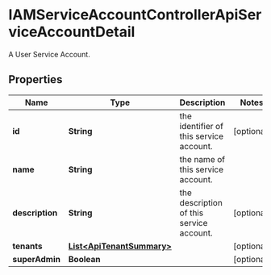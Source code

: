 

# IAMServiceAccountControllerApiServiceAccountDetail

A User Service Account.

## Properties

| Name | Type | Description | Notes |
|------------ | ------------- | ------------- | -------------|
|**id** | **String** | the identifier of this service account. |  [optional] |
|**name** | **String** | the name of this service account. |  |
|**description** | **String** | the description of this service account. |  [optional] |
|**tenants** | [**List&lt;ApiTenantSummary&gt;**](ApiTenantSummary.md) |  |  [optional] |
|**superAdmin** | **Boolean** |  |  [optional] |



